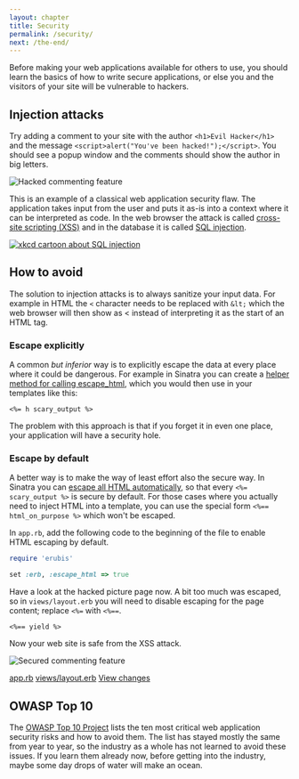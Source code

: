 ```yaml
---
layout: chapter
title: Security
permalink: /security/
next: /the-end/
---
```


Before making your web applications available for others to use, you should learn the basics of how to write secure applications, or else you and the visitors of your site will be vulnerable to hackers.


## Injection attacks

Try adding a comment to your site with the author `<h1>Evil Hacker</h1>` and the message `<script>alert("You've been hacked!");</script>`. You should see a popup window and the comments should show the author in big letters.

![Hacked commenting feature](comments-hacked.png)

This is an example of a classical web application security flaw. The application takes input from the user and puts it as-is into a context where it can be interpreted as code. In the web browser the attack is called [cross-site scripting (XSS)][xss] and in the database it is called [SQL injection][sql-injection].

[![xkcd cartoon about SQL injection](xkcd-sql-injection.png)][xkcd-sql-injection]


## How to avoid

The solution to injection attacks is to always sanitize your input data. For example in HTML the `<` character needs to be replaced with `&lt;` which the web browser will then show as &lt; instead of interpreting it as the start of an HTML tag.


### Escape explicitly

A common *but inferior* way is to explicitly escape the data at every place where it could be dangerous. For example in Sinatra you can create a [helper method for calling escape_html][sinatra-escape-html], which you would then use in your templates like this:

```erb
<%= h scary_output %>
```

The problem with this approach is that if you forget it in even one place, your application will have a security hole.

### Escape by default

A better way is to make the way of least effort also the secure way. In Sinatra you can [escape all HTML automatically][sinatra-auto-escape-html], so that every `<%= scary_output %>` is secure by default. For those cases where you actually need to inject HTML into a template, you can use the special form `<%== html_on_purpose %>` which won't be escaped.

In `app.rb`, add the following code to the beginning of the file to enable HTML escaping by default.

```ruby
require 'erubis'

set :erb, :escape_html => true
```

Have a look at the hacked picture page now. A bit too much was escaped, so in `views/layout.erb` you will need to disable escaping for the page content; replace `<%=` with `<%==`.

```erb
<%== yield %>
```

Now your web site is safe from the XSS attack.

![Secured commenting feature](comments-secured.png)

<aside class="solution">
    <a class="file" href="https://github.com/orfjackal/web-intro-project/blob/9b126d0b86349561d17dc75330808bf515b1d608/app.rb">app.rb</a>
    <a class="file" href="https://github.com/orfjackal/web-intro-project/blob/9b126d0b86349561d17dc75330808bf515b1d608/views/layout.erb">views/layout.erb</a>
    <a class="diff" href="https://github.com/orfjackal/web-intro-project/commit/9b126d0b86349561d17dc75330808bf515b1d608">View changes</a>
</aside>


## OWASP Top 10

The [OWASP Top 10 Project][owasp-top10] lists the ten most critical web application security risks and how to avoid them. The list has stayed mostly the same from year to year, so the industry as a whole has not learned to avoid these issues. If you learn them already now, before getting into the industry, maybe some day drops of water will make an ocean.


[xss]: https://www.owasp.org/index.php/Cross-site_Scripting_(XSS)
[sql-injection]: https://www.owasp.org/index.php/SQL_Injection
[xkcd-sql-injection]: https://xkcd.com/327/
[sinatra-escape-html]: http://www.sinatrarb.com/faq.html#escape_html
[sinatra-auto-escape-html]: http://www.sinatrarb.com/faq.html#auto_escape_html
[owasp-top10]: https://www.owasp.org/index.php/Category:OWASP_Top_Ten_Project

